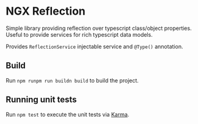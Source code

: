 # NGX Reflection

Simple library providing reflection over typescript class/object properties.
Useful to provide services for rich typescript data models. 

Provides ```ReflectionService``` injectable service and ```@Type()``` annotation.

## Build

Run `npm runpm run buildn build` to build the project.

## Running unit tests

Run `npm test` to execute the unit tests via [Karma](https://karma-runner.github.io).
